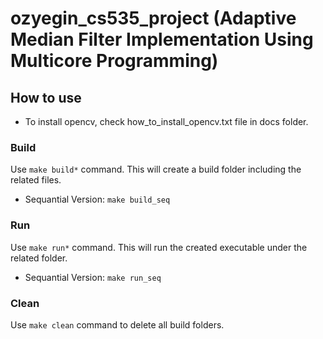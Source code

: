 # ozyegin_cs535_project (Adaptive Median Filter Implementation Using Multicore Programming) 

## How to use

* To install opencv, check how_to_install_opencv.txt file in docs folder.

### Build
Use `make build*` command. This will create a build folder including the related files.
* Sequantial Version: `make build_seq`


### Run
Use `make run*` command. This will run the created executable under the related folder.
* Sequantial Version: `make run_seq`

### Clean
Use `make clean` command to delete all build folders.
